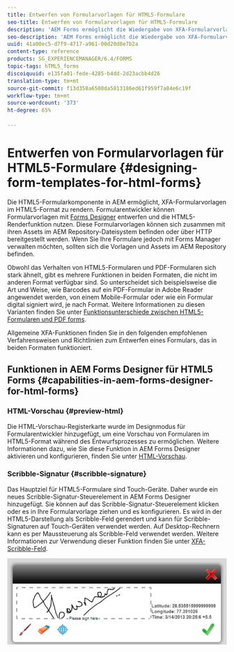 ```yaml
---
title: Entwerfen von Formularvorlagen für HTML5-Formulare
seo-title: Entwerfen von Formularvorlagen für HTML5-Formulare
description: 'AEM Forms ermöglicht die Wiedergabe von XFA-Formularvorlagen im HTML5-Format. Formularentwickler können Formularvorlagen mit Designer entwerfen und die HTML5-Renderfunktion nutzen. '
seo-description: 'AEM Forms ermöglicht die Wiedergabe von XFA-Formularvorlagen im HTML5-Format. Formularentwickler können Formularvorlagen mit Designer entwerfen und die HTML5-Renderfunktion nutzen. '
uuid: 41a00ec5-d7f9-4717-a961-00d20d8e7b2a
content-type: reference
products: SG_EXPERIENCEMANAGER/6.4/FORMS
topic-tags: hTML5_forms
discoiquuid: e135fa01-fede-4285-b4dd-2d23acbb4d26
translation-type: tm+mt
source-git-commit: f13d358a6508da5813186ed61f959f7a84e6c19f
workflow-type: tm+mt
source-wordcount: '373'
ht-degree: 65%

---
```



# Entwerfen von Formularvorlagen für HTML5-Formulare {#designing-form-templates-for-html-forms}

Die HTML5-Formularkomponente in AEM ermöglicht, XFA-Formularvorlagen im HTML5-Format zu rendern. Formularentwickler können Formularvorlagen mit [Forms Designer](https://www.adobe.com/go/learn_aemforms_designer_63) entwerfen und die HTML5-Renderfunktion nutzen. Diese Formularvorlagen können sich zusammen mit ihren Assets im AEM Repository-Dateisystem befinden oder über HTTP bereitgestellt werden. Wenn Sie Ihre Formulare jedoch mit Forms Manager verwalten möchten, sollten sich die Vorlagen und Assets im AEM Repository befinden.

Obwohl das Verhalten von HTML5-Formularen und PDF-Formularen sich stark ähnelt, gibt es mehrere Funktionen in beiden Formaten, die nicht im anderen Format verfügbar sind. So unterscheidet sich beispielsweise die Art und Weise, wie Barcodes auf ein PDF-Formular in Adobe Reader angewendet werden, von einem Mobile-Formular oder wie ein Formular digital signiert wird, je nach Format. Weitere Informationen zu diesen Varianten finden Sie unter [Funktionsunterschiede zwischen HTML5-Formularen und PDF forms](/help/forms/using/feature-differentiation-html5-forms-pdf-forms.md).

Allgemeine XFA-Funktionen finden Sie in den folgenden empfohlenen Verfahrensweisen und Richtlinien zum Entwerfen eines Formulars, das in beiden Formaten funktioniert.

## Funktionen in AEM Forms Designer für HTML5 Forms {#capabilities-in-aem-forms-designer-for-html-forms}

### HTML-Vorschau {#preview-html}

Die HTML-Vorschau-Registerkarte wurde im Designmodus für Formularentwickler hinzugefügt, um eine Vorschau von Formularen im HTML5-Format während des Entwurfsprozesses zu ermöglichen. Weitere Informationen dazu, wie Sie diese Funktion in AEM Forms Designer aktivieren und konfigurieren, finden Sie unter [HTML-Vorschau](/help/forms/using/preview-xdp-forms-html.md).

### Scribble-Signatur {#scribble-signature}

Das Hauptziel für HTML5-Formulare sind Touch-Geräte. Daher wurde ein neues Scribble-Signatur-Steuerelement in AEM Forms Designer hinzugefügt. Sie können auf das Scribble-Signatur-Steuerelement klicken oder es in Ihre Formularvorlage ziehen und es konfigurieren. Es wird in der HTML5-Darstellung als Scribble-Feld gerendert und kann für Scribble-Signaturen auf Touch-Geräten verwendet werden. Auf Desktop-Rechnern kann es per Maussteuerung als Scribble-Feld verwendet werden. Weitere Informationen zur Verwendung dieser Funktion finden Sie unter [XFA-Scribble-Feld](/help/forms/using/scribble-signature.md).

![4](assets/4.png)
